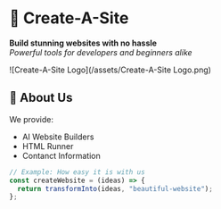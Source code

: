 # 🚀 Create-A-Site

**Build stunning websites with no hassle**  
*Powerful tools for developers and beginners alike*

![Create-A-Site Logo](/assets/Create-A-Site Logo.png) <!-- Replace with your actual logo -->

## 📌 About Us

We provide:
- AI Website Builders
- HTML Runner
- Contanct Information
```javascript
// Example: How easy it is with us
const createWebsite = (ideas) => {
  return transformInto(ideas, "beautiful-website");
};
